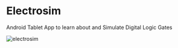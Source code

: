 # Electrosim
Android Tablet App to learn about and Simulate Digital Logic Gates

![electrosim](https://user-images.githubusercontent.com/7346169/110118447-cfa1f000-7dd3-11eb-8aed-8906ec7e577b.jpeg)
